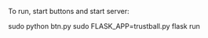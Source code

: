 
To run, start buttons and start server: 

sudo python btn.py 
sudo FLASK_APP=trustball.py flask run
